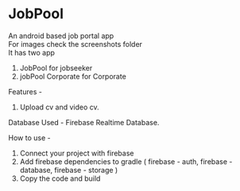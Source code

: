 # JobPool
An android based job portal app <br />
For images check the screenshots folder <br />
It has two app <br />
1) JobPool for jobseeker<br />
2) jobPool Corporate for Corporate <br />

Features -<br />
1) Upload cv and video cv.<br />

Database Used - Firebase Realtime Database.<br />

How to use - <br />

1) Connect your project with firebase <br />
2) Add firebase dependencies to gradle ( firebase - auth, firebase - database, firebase - storage )
3) Copy the code and build 


